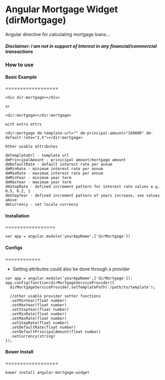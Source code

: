 # Angular Mortgage Widget (dirMortgage)
Angular directive for calculating mortgage loans...

##### Disclaimer: I am not in support of Interest in any financial/commercial transactions

### How to use  


#### Basic Example
==================

```
<div dir-mortgage></div>

or

<dir:mortgage></dir:mortgage>

with extra attrs

<dir:mortgage dm-template-url="" dm-principal-amount="160000" dm-default-rate="2.5"></dir:mortgage>

Other usable attributes

dmTemplateUrl - template url
dmPrincipalAmount - prinicipal amount/mortgage amount
dmDefaultRate - default interest rate per annum
dmMinRate - minimum interest rate per annum
dmMaxRate - maximum interest rate per annum
dmMinYear - minimum year term
dmMaxYear - maximum year term
dmStepRate - defined increment pattern for interest rate values e.g. 0.5, 0.2, 1
dmStepYear - defined increment pattern of years increase, see values above
dmCurrency - set locale currency

```

#### Installation
=================

```
var app = angular.module('yourAppName',['dirMortgage'])

```

#### Configs
============

- Setting attributes could also be done through a provider

```
var app = angular.module('yourAppName',['dirMortgage']);
app.config(function(dirMortgageServiceProvider){
  dirMortgageServiceProvider.setTemplatePath('/path/to/template');

  //other usable provider setter functions
  .setMinYear(float number)
  .setMaxYear(float number)
  .setStepYear(float number)
  .setMinRate(float number)
  .setMaxRate(float number)
  .setStepRate(float number)
  .setDefaultRate(float number)
  .setDefaultPrincipalAmount(float number)
  .setCurrency(string)
});

```

#### Bower Install
==================

```
bower install angular-mortgage-widget

```

